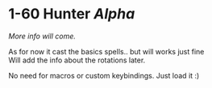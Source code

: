 # 1-60 Hunter _Alpha_

_More info will come._

As for now it cast the basics spells.. but will works just fine  
Will add the info about the rotations later.

No need for macros or custom keybindings. Just load it :)